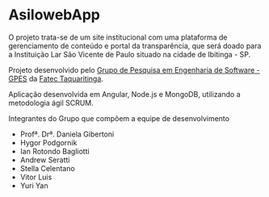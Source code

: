 # AsilowebApp
O projeto trata-se de um site institucional com uma plataforma de gerenciamento de conteúdo e portal da transparência, que será doado para a Instituição Lar São Vicente de Paulo situado na cidade de Ibitinga - SP.

Projeto desenvolvido pelo [Grupo de Pesquisa em Engenharia de Software - GPES](https://www.facebook.com/gpesoficial/) da [Fatec Taquaritinga](https://www.facebook.com/fatec.taquaritinga/).

Aplicação desenvolvida em Angular, Node.js e MongoDB, utilizando a metodologia ágil SCRUM.

Integrantes do Grupo que compõem a equipe de desenvolvimento
* Profª. Drª. Daniela Gibertoni
* Hygor Podgornik
* Ian Rotondo Bagliotti
* Andrew Seratti
* Stella Celentano
* Vitor Luis
* Yuri Yan